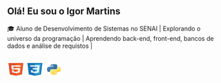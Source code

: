 ## Olá! Eu sou o Igor Martins

🎓 Aluno de Desenvolvimento de Sistemas no SENAI | Explorando o universo da programação | Aprendendo back-end, front-end, bancos de dados e análise de requistos |

<div style="display: inline_block"><br>
  <img align="center"height="30" width="40" src="https://raw.githubusercontent.com/devicons/devicon/master/icons/html5/html5-original.svg">
  <img align="center"height="30" width="40" src="https://raw.githubusercontent.com/devicons/devicon/master/icons/css3/css3-original.svg">
  <img align="center"height="30" width="40" src="https://raw.githubusercontent.com/devicons/devicon/master/icons/python/python-original.svg">
</div>

